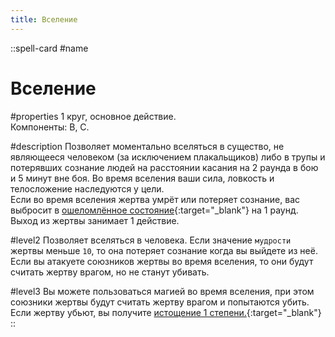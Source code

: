 ```yaml
---
title: Вселение
---
```


::spell-card
#name
# Вселение

#properties
1 круг, основное действие.  
Компоненты: В, С.

#description
Позволяет моментально вселяться в существо, не являющееся человеком (за исключением плакальщиков) либо в трупы и потерявших сознание людей на расстоянии касания на 2 раунда в бою и 5 минут вне боя.
Во время вселения ваши сила, ловкость и телосложение наследуются у цели.  
Если во время вселения жертва умрёт или потеряет сознание, вас выбросит в [ошеломлённое состояние](https://ttg.club/screens/stunned){:target="_blank"} на 1 раунд. Выход из жертвы занимает 1 действие.

#level2
Позволяет вселяться в человека. Если значение `мудрости` жертвы меньше `10`, то она потеряет сознание когда вы выйдете из неё.
Если вы атакуете союзников жертвы во время вселения, то они будут считать жертву врагом, но не станут убивать.

#level3
Вы можете пользоваться магией во время вселения, при этом союзники жертвы будут считать жертву врагом и попытаются убить. Если жертву убьют, вы получите [истощение 1 степени.](https://ttg.club/screens/exhaustion){:target="_blank"}
::